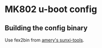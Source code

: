 MK802 u-boot config
===================

Building the config binary
--------------------------

Use fex2bin from [amery's sunxi-tools](https://github.com/amery/sunxi-tools).
